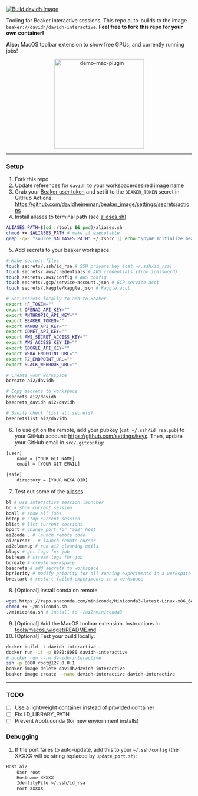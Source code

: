 [![Build davidh Image](https://github.com/davidheineman/beaker_image/actions/workflows/build-image.yml/badge.svg)](https://github.com/davidheineman/beaker_image/actions/workflows/build-image.yml)

Tooling for Beaker interactive sessions. This repo auto-builds to the image `beaker://davidh/davidh-interactive`. **Feel free to fork this repo for your own container!**

<!-- ### Example -->

<!-- https://github.com/user-attachments/assets/4255e0be-b29d-40a0-ae9e-364ba7c9c446 -->

**Also:** MacOS toolbar extension to show free GPUs, and currently running jobs!

<p align="center">
<img width="243" alt="demo-mac-plugin" src="https://github.com/user-attachments/assets/d648a0bb-b787-45f8-b5ac-7542eeb4a654" />
</p>

<!-- **Core Features**

- ✅ Pre-installed VSCode/Cursor extensions on remote
- ✅ No saving API keys in plain-text in WEKA
- ✅ Auto-update `~/.ssh/config` SSH host (no manually entering `ssh phobos-cs-aus-452.reviz.ai2.in:32785` to connect to a host)
- ✅ 100% customizable image (install your own CUDA drivers!)
- ✅ Launch remote VSCode from terminal in one command (`ai2code your_folder`)
- ✅ GUI launcher (`bl`) with cluster descriptions (no fiddling with `beaker session create`) -->

<hr>

### Setup

1. Fork this repo
2. Update references for `davidh` to your workspace/desired image name
3. Grab your [Beaker user token](https://beaker.allen.ai/user/davidh/settings/token) and set it to the `BEAKER_TOKEN` secret in GitHub Actions: https://github.com/davidheineman/beaker_image/settings/secrets/actions
4. Install aliases to terminal path (see [aliases.sh](tools/aliases.sh))
```sh
ALIASES_PATH=$(cd ./tools && pwd)/aliases.sh
chmod +x $ALIASES_PATH # make it executable
grep -qxF "source $ALIASES_PATH" ~/.zshrc || echo "\n\n# Initialize beaker aliases\nsource $ALIASES_PATH" >> ~/.zshrc # add to terminal init
```
5. Add secrets to your beaker workspace:
```sh
# Make secrets files
touch secrets/.ssh/id_rsa # SSH private key (cat ~/.ssh/id_rsa)
touch secrets/.aws/credentials # AWS credentials (from 1password)
touch secrets/.aws/config # AWS config
touch secrets/.gcp/service-account.json # GCP service acct
touch secrets/.kaggle/kaggle.json # Kaggle acct

# Set secrets locally to add to Beaker
export HF_TOKEN=""
export OPENAI_API_KEY=""
export ANTHROPIC_API_KEY=""
export BEAKER_TOKEN=""
export WANDB_API_KEY=""
export COMET_API_KEY=""
export AWS_SECRET_ACCESS_KEY=""
export AWS_ACCESS_KEY_ID=""
export GOOGLE_API_KEY=""
export WEKA_ENDPOINT_URL=""
export R2_ENDPOINT_URL=""
export SLACK_WEBHOOK_URL=""

# Create your workspace
bcreate ai2/davidh

# Copy secrets to workspace
bsecrets ai2/davidh
bsecrets_davidh ai2/davidh

# Sanity check (list all secrets)
bsecretslist ai2/davidh
```
6. To use git on the remote, add your pubkey (`cat ~/.ssh/id_rsa.pub`) to your GitHub account: https://github.com/settings/keys. Then, update your GitHub email in `src/.gitconfig`:
```sh
[user]
    name = [YOUR GIT NAME]
    email = [YOUR GIT EMAIL]

[safe]
    directory = [YOUR WEKA DIR]
```
7. Test out some of the [aliases](tools/aliases.sh)
```sh
bl # use interactive session launcher
bd # show current session
bdall # show all jobs
bstop # stop current session
blist # list current sessions
bport # change port for "ai2" host
ai2code . # launch remote code
ai2cursor . # launch remote cursor
ai2cleanup # run ai2 cleaning utils
blogs # get logs for job
bstream # stream logs for job
bcreate # create workspace
bsecrets # add secrets to workspace
bpriority # modify priority for all running experiments in a workspace
brestart # restart failed experiments in a workspace
```
8. [Optional] Install conda on remote
```sh
wget https://repo.anaconda.com/miniconda/Miniconda3-latest-Linux-x86_64.sh -O ~/miniconda.sh 
chmod +x ~/miniconda.sh 
./miniconda.sh # install to ~/ai2/miniconda3
```
9. [Optional] Add the MacOS toolbar extension. Instructions in [tools/macos_widget/README.md](tools/macos_widget/README.md)
10. [Optional] Test your build locally:
```sh
docker build -t davidh-interactive .
docker run -it -p 8080:8080 davidh-interactive
# docker run --rm davidh-interactive
ssh -p 8080 root@127.0.0.1
beaker image delete davidh/davidh-interactive
beaker image create --name davidh-interactive davidh-interactive
```

<hr>

### TODO
- [ ] Use a lightweight container instead of provided container
- [ ] Fix LD_LIBRARY_PATH
- [ ] Prevent /root/.conda (for new enviornment installs)

### Debugging
1. If the port failes to auto-update, add this to your `~/.ssh/config` (the XXXXX will be string replaced by `update_port.sh`):
```sh
Host ai2
    User root
    Hostname XXXXX
    IdentityFile ~/.ssh/id_rsa
    Port XXXXX
```
